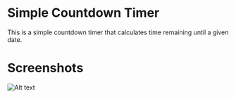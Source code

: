 # Simple Countdown Timer

This is a simple countdown timer that calculates time remaining until a given date. 

# Screenshots

![Alt text](/output/output1.jpg?raw=true "Simple Countdown Timer")